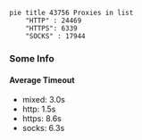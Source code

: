 
```mermaid
pie title 43756 Proxies in list
    "HTTP" : 24469
    "HTTPS": 6339
    "SOCKS" : 17944
```

### Some Info
#### Average Timeout

- mixed: 3.0s
- http: 1.5s
- https: 8.6s
- socks: 6.3s